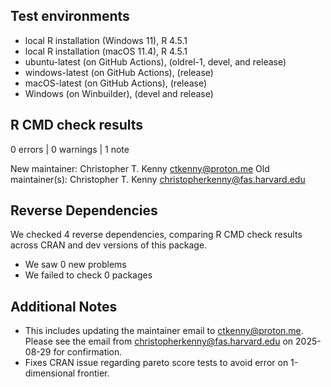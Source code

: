 ## Test environments

* local R installation (Windows 11), R 4.5.1
* local R installation (macOS 11.4), R 4.5.1
* ubuntu-latest (on GitHub Actions), (oldrel-1, devel, and release)
* windows-latest (on GitHub Actions), (release)
* macOS-latest (on GitHub Actions), (release)
* Windows (on Winbuilder), (devel and release)

## R CMD check results

0 errors | 0 warnings | 1 note

New maintainer:
  Christopher T. Kenny <ctkenny@proton.me>
Old maintainer(s):
  Christopher T. Kenny <christopherkenny@fas.harvard.edu>

## Reverse Dependencies

We checked 4 reverse dependencies, comparing R CMD check results across CRAN and dev versions of this package.

 * We saw 0 new problems
 * We failed to check 0 packages

## Additional Notes

* This includes updating the maintainer email to ctkenny@proton.me. Please see the email from christopherkenny@fas.harvard.edu on 2025-08-29 for confirmation.
* Fixes CRAN issue regarding pareto score tests to avoid error on 1-dimensional frontier.
